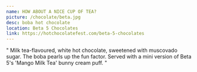 ```yaml
---
name: HOW ABOUT A NICE CUP OF TEA?
picture: /chocolate/beta.jpg
desc: boba hot chocolate
location: Beta 5 Chocolates
link: https://hotchocolatefest.com/beta-5-chocolates
---
```


"
Milk tea-flavoured, white hot chocolate, sweetened with muscovado sugar. The boba pearls up the fun factor. Served with a mini version of Beta 5's 'Mango Milk Tea' bunny cream puff.
"
